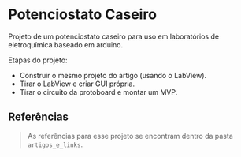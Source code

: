 # Potenciostato Caseiro

Projeto de um potenciostato caseiro para uso em laboratórios de eletroquímica baseado em arduino.

Etapas do projeto:

- Construir o mesmo projeto do artigo (usando o LabView).
- Tirar o LabView e criar GUI própria.
- Tirar o circuito da protoboard e montar um MVP.


## Referências

> As referências para esse projeto se encontram dentro da pasta `artigos_e_links`.
